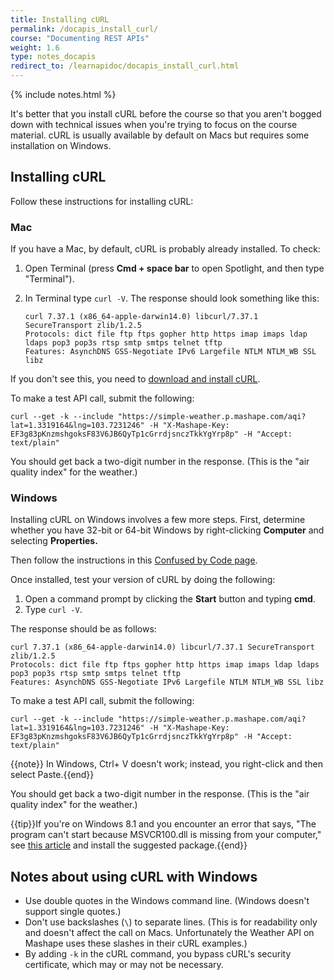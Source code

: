 ```yaml
---
title: Installing cURL
permalink: /docapis_install_curl/
course: "Documenting REST APIs"
weight: 1.6
type: notes_docapis
redirect_to: /learnapidoc/docapis_install_curl.html
---
```

{% include notes.html %}

It's better that you install cURL before the course so that you aren't bogged down with technical issues when you're trying to focus on the course material. cURL is usually available by default on Macs but requires some installation on Windows.

## Installing cURL

Follow these instructions for installing cURL:

### Mac

If you have a Mac, by default, cURL is probably already installed. To check:

1.  Open Terminal (press **Cmd + space bar** to open Spotlight, and then type "Terminal").
2.  In Terminal type `curl -V`. The response should look something like this:

    ```
    curl 7.37.1 (x86_64-apple-darwin14.0) libcurl/7.37.1 SecureTransport zlib/1.2.5
    Protocols: dict file ftp ftps gopher http https imap imaps ldap ldaps pop3 pop3s rtsp smtp smtps telnet tftp
    Features: AsynchDNS GSS-Negotiate IPv6 Largefile NTLM NTLM_WB SSL libz
    ```

If you don't see this, you need to [download and install cURL](http://curl.haxx.se/).

To make a test API call, submit the following:

```
curl --get -k --include "https://simple-weather.p.mashape.com/aqi?lat=1.3319164&lng=103.7231246" -H "X-Mashape-Key: EF3g83pKnzmshgoksF83V6JB6QyTp1cGrrdjsnczTkkYgYrp8p" -H "Accept: text/plain"
```

You should get back a two-digit number in the response. (This is the "air quality index" for the weather.)

### Windows

Installing cURL on Windows involves a few more steps. First, determine whether you have 32-bit or 64-bit Windows by right-clicking **Computer** and selecting **Properties.**

Then follow the instructions in this [Confused by Code page](http://www.confusedbycode.com/curl/#downloads).

Once installed, test your version of cURL by doing the following:

1. Open a command prompt by clicking the **Start** button and typing **cmd**.
2. Type `curl -V`.

The response should be as follows:

```
curl 7.37.1 (x86_64-apple-darwin14.0) libcurl/7.37.1 SecureTransport zlib/1.2.5
Protocols: dict file ftp ftps gopher http https imap imaps ldap ldaps pop3 pop3s rtsp smtp smtps telnet tftp
Features: AsynchDNS GSS-Negotiate IPv6 Largefile NTLM NTLM_WB SSL libz
```

To make a test API call, submit the following:

```
curl --get -k --include "https://simple-weather.p.mashape.com/aqi?lat=1.3319164&lng=103.7231246" -H "X-Mashape-Key: EF3g83pKnzmshgoksF83V6JB6QyTp1cGrrdjsnczTkkYgYrp8p" -H "Accept: text/plain"
```

{{note}} In Windows, Ctrl+ V doesn't work; instead, you right-click and then select Paste.{{end}}

You should get back a two-digit number in the response. (This is the "air quality index" for the weather.)

{{tip}}If you're on Windows 8.1 and you encounter an error that says, "The program can't start because MSVCR100.dll is missing from your computer," see <a href="http://www.faqforge.com/windows/fix-the-program-cant-start-because-msvcr100-dll-is-missing-from-your-computer-error-on-windows/">this article</a> and install the suggested package.{{end}}

## Notes about using cURL with Windows

* Use double quotes in the Windows command line. (Windows doesn't support single quotes.)
* Don't use backslashes (`\`) to separate lines. (This is for readability only and doesn't affect the call on Macs. Unfortunately the Weather API on Mashape uses these slashes in their cURL examples.)
* By adding `-k` in the cURL command, you bypass cURL's security certificate, which may or may not be necessary.
